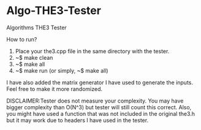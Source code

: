 # Algo-THE3-Tester
Algorithms THE3 Tester

How to run?
1. Place your the3.cpp file in the same directory with the tester.
2. ~$ make clean
3. ~$ make all
4. ~$ make run
(or simply, ~$ make all)

I have also added the matrix generator I have used to generate the inputs. Feel free to make it more randomized.

DISCLAIMER:Tester does not measure your complexity. You may have bigger complexity than O(N^3) but tester will still count this correct. Also, you might have used a function that was not included in the original the3.h but it may work due to headers I have used in the tester. 
